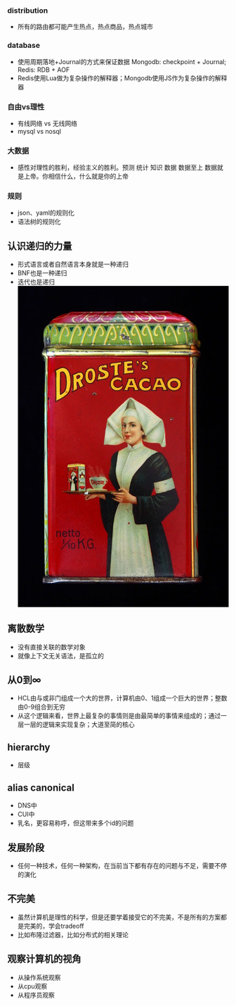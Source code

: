 ### distribution
* 所有的路由都可能产生热点，热点商品，热点城市


### database
* 使用周期落地+Journal的方式来保证数据 Mongodb: checkpoint + Journal; Redis: RDB + AOF
* Redis使用Lua做为复杂操作的解释器；Mongodb使用JS作为复杂操作的解释器

### 自由vs理性
* 有线网络 vs 无线网络
* mysql vs nosql

### 大数据
* 感性对理性的胜利，经验主义的胜利。预测 统计 知识 数据  数据至上  数据就是上帝。你相信什么，什么就是你的上帝   


### 规则
* json、yaml的规则化
* 语法树的规则化

## 认识递归的力量
* 形式语言或者自然语言本身就是一种递归
* BNF也是一种递归
* 迭代也是递归
![image](./assets/800px-Droste_cacao_100gr_blikje,_foto_02.jpg)

## 离散数学
* 没有直接关联的数学对象
* 就像上下文无关语法，是孤立的


## 从0到∞
* HCL由与或非门组成一个大的世界，计算机由0、1组成一个巨大的世界；整数由0-9组合到无穷
* 从这个逻辑来看，世界上最复杂的事情则是由最简单的事情来组成的；通过一层一层的逻辑来实现复杂；大道至简的核心

## hierarchy
* 层级

## alias canonical
* DNS中
* CUI中
* 乳名，更容易称呼，但这带来多个id的问题

## 发展阶段
* 任何一种技术，任何一种架构，在当前当下都有存在的问题与不足，需要不停的演化



## 不完美
* 虽然计算机是理性的科学，但是还要学着接受它的不完美，不是所有的方案都是完美的，学会tradeoff
* 比如布隆过滤器，比如分布式的相关理论


## 观察计算机的视角
* 从操作系统观察
* 从cpu观察
* 从程序员观察